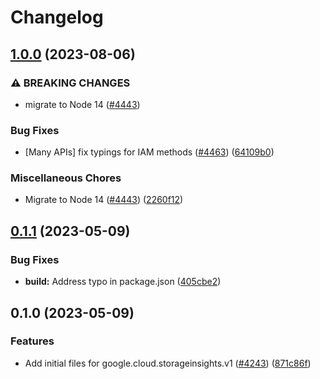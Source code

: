 # Changelog

## [1.0.0](https://github.com/googleapis/google-cloud-node/compare/storageinsights-v0.1.1...storageinsights-v1.0.0) (2023-08-06)


### ⚠ BREAKING CHANGES

* migrate to Node 14 ([#4443](https://github.com/googleapis/google-cloud-node/issues/4443))

### Bug Fixes

* [Many APIs] fix typings for IAM methods ([#4463](https://github.com/googleapis/google-cloud-node/issues/4463)) ([64109b0](https://github.com/googleapis/google-cloud-node/commit/64109b007521c418cefe09c18a92cc6eaef0932c))


### Miscellaneous Chores

* Migrate to Node 14 ([#4443](https://github.com/googleapis/google-cloud-node/issues/4443)) ([2260f12](https://github.com/googleapis/google-cloud-node/commit/2260f12543d171bda95345e53475f5f0fdc45770))

## [0.1.1](https://github.com/googleapis/google-cloud-node/compare/storageinsights-v0.1.0...storageinsights-v0.1.1) (2023-05-09)


### Bug Fixes

* **build:** Address typo in package.json ([405cbe2](https://github.com/googleapis/google-cloud-node/commit/405cbe236171808ca3b49faa933c2078bebd09d6))

## 0.1.0 (2023-05-09)


### Features

* Add initial files for google.cloud.storageinsights.v1 ([#4243](https://github.com/googleapis/google-cloud-node/issues/4243)) ([871c86f](https://github.com/googleapis/google-cloud-node/commit/871c86f8524d9afc6aec29dbc00f2cd3eaf0445b))
